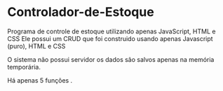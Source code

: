 # Controlador-de-Estoque

Programa de controle de estoque utilizando apenas JavaScript, HTML e CSS
Ele possui um CRUD  que foi construido usando apenas Javascript (puro), HTML e CSS

O sistema não possui servidor os dados são salvos apenas na memória temporária.

Há apenas 5 funções .
